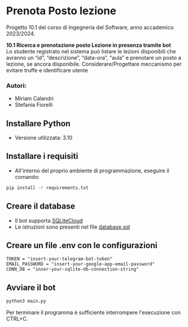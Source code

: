 # Prenota Posto lezione
Progetto 10.1 del corso di Ingegneria del Software, anno accademico 2023/2024.

**10.1 Ricerca e prenotazione posto Lezione in presenza tramite bot**  
Lo studente registrato nel sistema può listare le lezioni disponibili che avranno un “id”, “descrizione”, “data-ora”, “aula” e prenotare un posto a lezione, se ancora disponibile. Considerare/Progettare meccanismo per evitare truffe e identificare utente

### Autori:
- Miriam Calandri
- Stefania Fiorelli

## Installare Python
- Versione utilizzata: 3.10

## Installare i requisiti
- All'interno del proprio ambiente di programmazione, eseguire il comando:
```bash
pip install -r requirements.txt
```
## Creare il database
- Il bot supporta [SQLiteCloud](https://www.sqlite.ai/)
- Le istruzioni sono presenti nel file [database.sql](/PrenotaLezioneBot/database/database.sql)

## Creare un file .env con le configurazioni
```env
TOKEN = "insert-your-telegram-bot-token"
EMAIL_PASSWORD = "insert-your-google-app-email-password"
CONN_DB = "inser-your-sqlite-db-connection-string"
```
## Avviare il bot
```bash
python3 main.py
```
Per terminare il programma è sufficiente interrompere l'esecuzione con CTRL+C.






